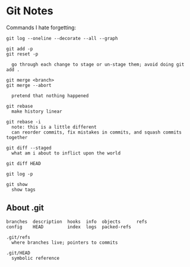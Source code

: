 # Git Notes

Commands I hate forgetting:

```
git log --oneline --decorate --all --graph
```

```
git add -p
git reset -p

  go through each change to stage or un-stage them; avoid doing git add .
```

```
git merge <branch>
git merge --abort

  pretend that nothing happened
```

```
git rebase
  make history linear

git rebase -i
  note: this is a little different
  can reorder commits, fix mistakes in commits, and squash commits together
```

```
git diff --staged
  what am i about to inflict upon the world

git diff HEAD
```

```
git log -p
```

```
git show
  show tags
```

## About .git

```
branches  description  hooks  info  objects      refs
config    HEAD         index  logs  packed-refs
```

```
.git/refs
  where branches live; pointers to commits

.git/HEAD
  symbolic reference
```
